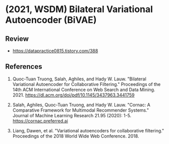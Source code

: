 # (2021, WSDM) Bilateral Variational Autoencoder (BiVAE)

## Review

- https://datapractice0815.tistory.com/388

## References

1. Quoc-Tuan Truong, Salah, Aghiles, and Hady W. Lauw. "Bilateral Variational Autoencoder for Collaborative Filtering." Proceedings of the 14th ACM International Conference on Web Search and Data Mining. 2021. https://dl.acm.org/doi/pdf/10.1145/3437963.3441759

2. Salah, Aghiles, Quoc-Tuan Truong, and Hady W. Lauw. "Cornac: A Comparative Framework for Multimodal Recommender Systems." Journal of Machine Learning Research 21.95 (2020): 1-5. https://cornac.preferred.ai

3. Liang, Dawen, et al. "Variational autoencoders for collaborative filtering." Proceedings of the 2018 World Wide Web Conference. 2018.
